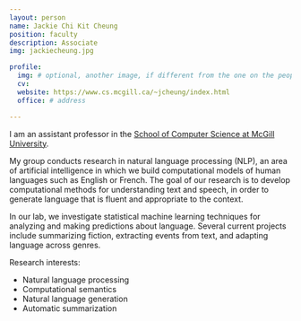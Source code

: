 ```yaml
---
layout: person
name: Jackie Chi Kit Cheung
position: faculty
description: Associate
img: jackiecheung.jpg

profile:
  img: # optional, another image, if different from the one on the people page
  cv: 
  website: https://www.cs.mcgill.ca/~jcheung/index.html
  office: # address

---
```


I am an assistant professor in the [School of Computer Science at McGill University](https://www.cs.mcgill.ca/).

My group conducts research in natural language processing (NLP), an area of artificial intelligence in which we build computational models of human languages such as English or French. The goal of our research is to develop computational methods for understanding text and speech, in order to generate language that is fluent and appropriate to the context.

In our lab, we investigate statistical machine learning techniques for analyzing and making predictions about language. Several current projects include summarizing fiction, extracting events from text, and adapting language across genres.

Research interests:

- Natural language processing
- Computational semantics
- Natural language generation
- Automatic summarization
